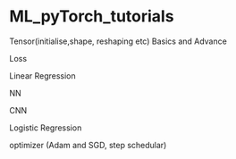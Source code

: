 # ML_pyTorch_tutorials
Tensor(initialise,shape, reshaping etc) Basics and Advance 

Loss

Linear Regression

NN

CNN

Logistic Regression

optimizer (Adam and SGD, step schedular)



